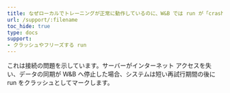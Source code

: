 ```yaml
---
title: なぜローカルでトレーニングが正常に動作しているのに、W&B では run が「crashed」と表示されるのですか？
url: /support/:filename
toc_hide: true
type: docs
support:
- クラッシュやフリーズする run
---
```


これは接続の問題を示しています。サーバーがインターネット アクセスを失い、データの同期が W&B へ停止した場合、システムは短い再試行期間の後に run をクラッシュとしてマークします。